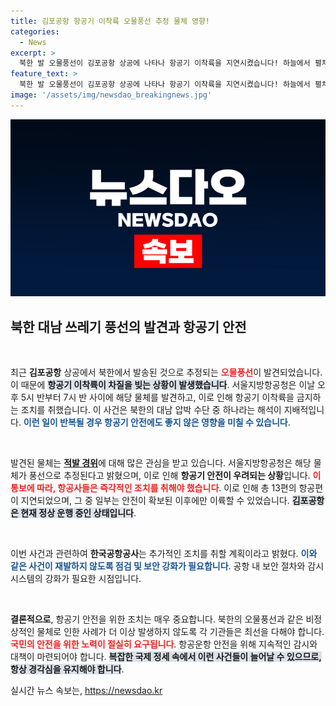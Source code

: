 ```yaml
---
title: 김포공항 항공기 이착륙 오물풍선 추정 물체 영향!
categories:
  - News
excerpt: >
  북한 발 오물풍선이 김포공항 상공에 나타나 항공기 이착륙을 지연시켰습니다! 하늘에서 펼쳐진 이색적인 소동의 전말이 궁금하다면 클릭하세요!
feature_text: >
  북한 발 오물풍선이 김포공항 상공에 나타나 항공기 이착륙을 지연시켰습니다! 하늘에서 펼쳐진 이색적인 소동의 전말이 궁금하다면 클릭하세요!
image: '/assets/img/newsdao_breakingnews.jpg'
---
```


<p><img src="/assets/img/newsdao_breakingnews.jpg" alt="pcversion 속보" /></p>

<h2 data-ke-size="size26">북한 대남 쓰레기 풍선의 발견과 항공기 안전</h2>

<p data-ke-size="size16">&nbsp;</p>

<p>최근 <b>김포공항</b> 상공에서 북한에서 발송된 것으로 추정되는 <b><span style="color: #ee2323;">오물풍선</span></b>이 발견되었습니다. 이 때문에 <b><span style="background-color: #21538527;">항공기 이착륙이 차질을 빚는 상황이 발생했습니다</span></b>. 서울지방항공청은 이날 오후 5시 반부터 7시 반 사이에 해당 물체를 발견하고, 이로 인해 항공기 이착륙을 금지하는 조치를 취했습니다. 이 사건은 북한의 대남 압박 수단 중 하나라는 해석이 지배적입니다. <b><span style="color: #1a5490;">이런 일이 반복될 경우 항공기 안전에도 좋지 않은 영향을 미칠 수 있습니다</span></b>.</p>

<p data-ke-size="size16">&nbsp;</p>

<p>발견된 물체는 <b><u>적발 경위</u></b>에 대해 많은 관심을 받고 있습니다. 서울지방항공청은 해당 물체가 풍선으로 추정된다고 밝혔으며, 이로 인해 <b>항공기 안전이 우려되는 상황</b>입니다. <b><span style="color: #ee2323;">이 통보에 따라, 항공사들은 즉각적인 조치를 취해야 했습니다</span></b>. 이로 인해 총 13편의 항공편이 지연되었으며, 그 중 일부는 안전이 확보된 이후에만 이륙할 수 있었습니다. <b><span style="background-color: #21538527;">김포공항은 현재 정상 운행 중인 상태입니다</span></b>.</p>

<p data-ke-size="size16">&nbsp;</p>

<p>이번 사건과 관련하여 <b>한국공항공사</b>는 추가적인 조치를 취할 계획이라고 밝혔다. <b><span style="color: #1a5490;">이와 같은 사건이 재발하지 않도록 점검 및 보안 강화가 필요합니다</span></b>. 공항 내 보안 절차와 감시 시스템의 강화가 필요한 시점입니다.</p>

<p data-ke-size="size16">&nbsp;</p>

<p><b>결론적으로</b>, 항공기 안전을 위한 조치는 매우 중요합니다. 북한의 오물풍선과 같은 비정상적인 물체로 인한 사례가 더 이상 발생하지 않도록 각 기관들은 최선을 다해야 합니다. <b><span style="color: #ee2323;">국민의 안전을 위한 노력이 절실히 요구됩니다</span></b>. 항공운항 안전을 위해 지속적인 감시와 대책이 마련되어야 합니다. <b><span style="background-color: #21538527;">복잡한 국제 정세 속에서 이런 사건들이 늘어날 수 있으므로, 항상 경각심을 유지해야 합니다</span></b>. </p>
실시간 뉴스 속보는, <a href="https://newsdao.kr" rel="dofollow">https://newsdao.kr</a>



